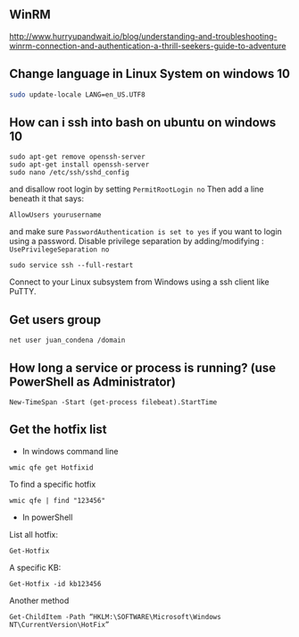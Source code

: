## WinRM
http://www.hurryupandwait.io/blog/understanding-and-troubleshooting-winrm-connection-and-authentication-a-thrill-seekers-guide-to-adventure


## Change language in Linux System on windows 10 

```sh
sudo update-locale LANG=en_US.UTF8
```

## How can i ssh into bash on ubuntu on windows 10
```
sudo apt-get remove openssh-server
sudo apt-get install openssh-server
sudo nano /etc/ssh/sshd_config 
```
and disallow root login by setting `PermitRootLogin no`
Then add a line beneath it that says:
```
AllowUsers yourusername
```
and make sure `PasswordAuthentication is set to yes` if you want to login using a password.
Disable privilege separation by adding/modifying : `UsePrivilegeSeparation no`
```
sudo service ssh --full-restart
```
Connect to your Linux subsystem from Windows using a ssh client like PuTTY.



## Get users group
```
net user juan_condena /domain
```
## How long a service or process is running? (use PowerShell as Administrator)

```
New-TimeSpan -Start (get-process filebeat).StartTime
```

## Get the hotfix list 

* In windows command line
```
wmic qfe get Hotfixid
```
To find a specific hotfix

```
wmic qfe | find "123456"
```

* In powerShell

List all hotfix:
```
Get-Hotfix 
```
A specific KB:
```
Get-Hotfix -id kb123456
```

Another method
```
Get-ChildItem -Path “HKLM:\SOFTWARE\Microsoft\Windows NT\CurrentVersion\HotFix”
```


